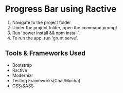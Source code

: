 Progress Bar using Ractive
====================

1.  Navigate to the project folder
2.  Under the project folder, open the command prompt.
3.  Run 'bower install && npm install'.
4.  To run the app, run 'grunt serve'.

Tools & Frameworks Used
---------------------

*	Bootstrap
*	Ractive
*	Modernizr
*	Testing Frameworks(Chai/Mocha)
*	CSS/SASS